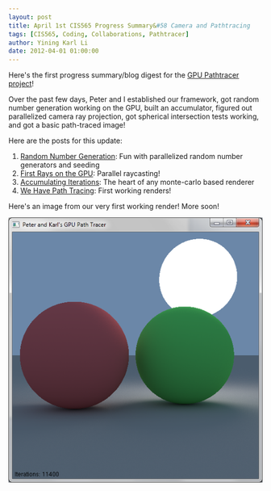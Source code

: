 ```yaml
---
layout: post
title: April 1st CIS565 Progress Summary&#58 Camera and Pathtracing
tags: [CIS565, Coding, Collaborations, Pathtracer]
author: Yining Karl Li
date: 2012-04-01 01:00:00
---
```


Here's the first progress summary/blog digest for the [GPU Pathtracer project](http://gpupathtracer.blogspot.com/)!

Over the past few days, Peter and I established our framework, got random number generation working on the GPU, built an accumulator, figured out parallelized camera ray projection, got spherical intersection tests working, and got a basic path-traced image!

Here are the posts for this update:

1. [Random Number Generation](http://gpupathtracer.blogspot.com/2012/04/random-number-generator.html): Fun with parallelized random number generators and seeding
2. [First Rays on the GPU](http://gpupathtracer.blogspot.com/2012/03/first-rays-on-gpu.html): Parallel raycasting!
3. [Accumulating Iterations](http://gpupathtracer.blogspot.com/2012/03/accumulating-iterations.html): The heart of any monte-carlo based renderer
4. [We Have Path Tracing](http://gpupathtracer.blogspot.com/2012/03/we-have-path-tracing.html): First working renders!

Here's an image from our very first working render! More soon!

[![](/content/images/2012/Apr/First.png)](/content/images/2012/Apr/First.png)
